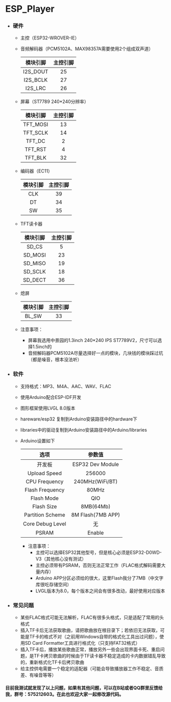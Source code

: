 # ESP_Player

* ### 硬件

  * 主控（ESP32-WROVER-IE）

  * 音频解码器（PCM5102A、MAX98357A需要使用2个组成双声道）

    | 模块引脚 | 主控引脚 |
    | :------: | :------: |
    | I2S_DOUT |    25    |
    | I2S_BCLK |    27    |
    | I2S_LRC  |    26    |

  * 屏幕（ST7789 240*240分辨率）

    | 模块引脚 | 主控引脚 |
    | :------: | :------: |
    | TFT_MOSI |    13    |
    | TFT_SCLK |    14    |
    |  TFT_DC  |    2     |
    | TFT_RST  |    4     |
    | TFT_BLK  |    32    |

  * 编码器（EC11）

    | 模块引脚 | 主控引脚 |
    | :------: | :------: |
    |   CLK    |    39    |
    |    DT    |    34    |
    |    SW    |    35    |

  * TFT读卡器

    | 模块引脚 | 主控引脚 |
    | :------: | :------: |
    |  SD_CS   |    5     |
    | SD_MOSI  |    23    |
    | SD_MISO  |    19    |
    | SD_SCLK  |    18    |
    | SD_DECT  |    36    |

  * 熄屏

    | 模块引脚 | 主控引脚 |
    | :------: | :------: |
    |  BL_SW   |    33    |

  * 注意事项：

    * 屏幕我选用中景园的1.3inch 240*240 IPS ST7789V2，尺寸可以选择1.5inch的
    * 音频解码器PCM5102A尽量选择好一点的模块，几块钱的模块踩过坑（都是噪音，根本没法听）

* ### 软件

  * 支持格式：MP3、M4A、AAC、WAV、FLAC

  * 使用Arduino配合ESP-IDF开发

  * 图形框架使用LVGL 8.0版本

  * hareware/esp32 复制到Arduino安装路径中的hardware下

  * libraries中的驱动复制到Arduino安装路径中的Arduino/libraries

  * Arduino设置如下

    |       选项       |      参数值       |
    | :--------------: | :---------------: |
    |      开发板      | ESP32 Dev Module  |
    |   Upload Speed   |      256000       |
    |  CPU Frequency   |  240MHz(WiFi/BT)  |
    | Flash Frequency  |       80MHz       |
    |    Flash Mode    |        QIO        |
    |    Flash Size    |     8MB(64Mb)     |
    | Partition Scheme | 8M Flash(7MB APP) |
    | Core Debug Level |        无         |
    |      PSRAM       |      Enable       |

    * 注意事项：
      * 主控可以选择ESP32其他型号，但是核心必须是ESP32-D0WD-V3（其他核心没有测试）
      * 主控必须带有PSRAM，否则无法正常工作（FLAC格式解码需要大量内存）
      * Arduino APP分区必须给的很大，这里Flash我分了7MB（中文字库很吃存储空间）
      * LVGL版本为8.0，每个版本之间会有很多改动，最好使用对应版本

* ### 常见问题

  * 某些FLAC格式可能无法解析，FLAC有很多头格式，只是适配了常用的头格式
  * 插入TF卡后无法获取歌曲，请把歌曲放在根目录下；若依旧无法获取，可能是TF卡的格式不对（之前用Windows自带的格式化工具出过问题），使用SD Card Formatter工具进行格式化（只支持FAT32格式）
  * 插入TF卡后，播放某些歌曲正常，播放另外一些会出现界面卡死、重启问题，是TF卡拷贝歌曲的时候由于TF读卡器不稳定造成的卡内数据错乱导致的，重新格式化TF卡后拷贝歌曲
  * 给主控供电需要一个稳定的适配器（可能会导致播放器工作不稳定、音质差、有噪音等等）



#### 目前我测试就发现了以上问题，如果有其他问题，可以在B站或者QQ群里反馈给我，群号：575212603。在此也欢迎大家一起修改源代码。

